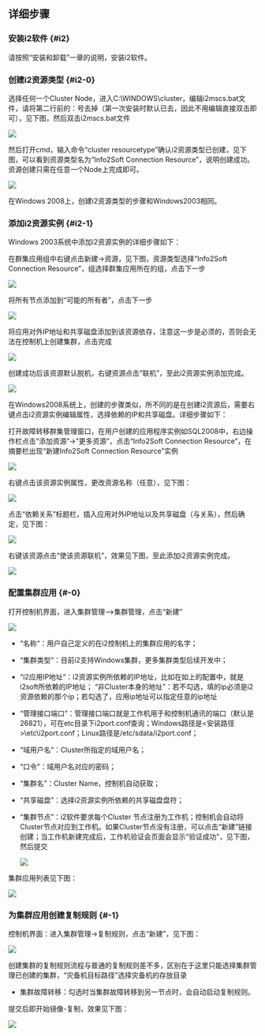 ## 详细步骤

### 安装i2软件 {#i2}

请按照“安装和卸载”一章的说明，安装i2软件。

### 创建i2资源类型 {#i2-0}

选择任何一个Cluster Node，进入C:\WINDOWS\cluster，编辑i2mscs.bat文件，请将第二行前的：号去掉（第一次安装时默认已去，因此不用编辑直接双击即可），见下图，然后双击i2mscs.bat文件  

![](/assets/V6.128284.png)

然后打开cmd，输入命令“cluster resourcetype”确认i2资源类型已创建，见下图，可以看到资源类型名为“Info2Soft Connection Resource”，说明创建成功。资源创建只需在任意一个Node上完成即可。
  
![](/assets/V6.128407.png)

在Windows 2008上，创建i2资源类型的步骤和Windows2003相同。

### 添加i2资源实例 {#i2-1}

Windows 2003系统中添加i2资源实例的详细步骤如下：

在群集应用组中右键点击新建-&gt;资源，见下图，资源类型选择“Info2Soft Connection Resource”，组选择群集应用所在的组，点击下一步  

![](/assets/V6.128571.png)
  
将所有节点添加到“可能的所有者”，点击下一步
  
![](/assets/V6.128596.png)

将应用对外IP地址和共享磁盘添加到该资源依存，注意这一步是必须的，否则会无法在控制机上创建集群，点击完成

![](/assets/V6.128652.png)

创建成功后该资源默认脱机，右键资源点击“联机”，至此i2资源实例添加完成。  

![](/assets/V6.128693.png)

在Windows2008系统上，创建的步骤类似，所不同的是在创建i2资源后，需要右键点击i2资源实例编辑属性，选择依赖的IP和共享磁盘。详细步骤如下：

打开故障转移群集管理窗口，在用户创建的应用程序实例如SQL2008中，右边操作栏点击“添加资源”-&gt;”更多资源”，点击“Info2Soft Connection Resource”，在摘要栏出现“新建Info2Soft Connection Resource”实例  

![](/assets/V6.128905.png)

右键点击该资源实例属性，更改资源名称（任意），见下图：  

![](/assets/V6.128935.png)

点击“依赖关系”标题栏，插入应用对外IP地址以及共享磁盘（与关系），然后确定，见下图：  

![](/assets/V6.128981.png)

右键该资源点击“使该资源联机”，效果见下图，至此添加i2资源实例完成。  

![](/assets/V6.129019.png)

### 配置集群应用 {#-0}

打开控制机界面，进入集群管理--&gt;集群管理，点击“新建”  

![](/assets/V6.129057.png)

* “名称“：用户自己定义的在i2控制机上的集群应用的名字；

* “集群类型“：目前i2支持Windows集群，更多集群类型后续开发中；

* “i2应用IP地址“：i2资源实例所依赖的IP地址，比如在如上的配置中，就是i2soft所依赖的IP地址；
“非Cluster本身的地址”：若不勾选，填的ip必须是i2资源依赖的那个ip；若勾选了，应用ip地址可以指定任意的ip地址

* “管理接口端口“：管理接口端口就是工作机用于和控制机通讯的端口（默认是26821），可在etc目录下i2port.conf查询；Windows路径是&lt;安装路径&gt;\etc\i2port.conf；Linux路径是/etc/sdata/i2port.conf；

* “域用户名“：Cluster所指定的域用户名；

* “口令”：域用户名对应的密码；

* “集群名”：Cluster Name，控制机自动获取；

* “共享磁盘”：选择i2资源实例所依赖的共享磁盘盘符；

* “集群节点”：i2软件要求每个Cluster 节点注册为工作机；控制机会自动将Cluster节点对应到工作机。如果Cluster节点没有注册，可以点击“新建”链接创建；当工作机新建完成后，工作机验证会页面会显示“验证成功”，见下图，然后提交

  ![](/assets/V6.129587.png)

集群应用列表见下图：

  
![](/assets/V6.129603.png)

### 为集群应用创建复制规则 {#-1}

控制机界面：进入集群管理-&gt;复制规则，点击“新建”，见下图：  

![](/assets/V6.1.2019080501.png)

创建集群的复制规则流程与普通的复制规则差不多，区别在于这里只能选择集群管理已创建的集群，“灾备机目标路径”选择灾备机的存放目录

* 集群故障转移：勾选时当集群故障转移到另一节点时，会自动启动复制规则。

提交后即开始镜像-复制，效果见下图：
  
![](/assets/V6.129733.png)

